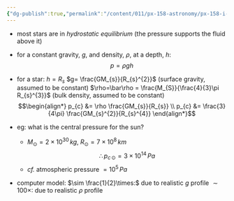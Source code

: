 ```yaml
---
{"dg-publish":true,"permalink":"/content/011/px-158-astronomy/px-158-i-stars/px-158-i5a-pressure-at-the-centre-of-stars/","created":"2024-11-25T10:50:32.000+00:00","updated":"2024-11-26T20:14:14.639+00:00"}
---
```


- most stars are in *hydrostatic equilibrium* (the pressure supports the fluid above it)
- for a constant gravity, $g$, and density, $\rho$, at a depth, $h:$ 
$$p = \rho gh$$
- for a star:
		$h=R_{s}$
		$g= \frac{GM_{s}}{R_{s}^{2}}$ (surface gravity, assumed to be constant)
		$\rho=\bar\rho = \frac{M_{S}}{\frac{4}{3}\pi R_{s}^{3}}$ (bulk density, assumed to be constant) 
	$$\begin{align*}
		p_{c} &= \rho \frac{GM_{s}}{R_{s}} \\
		p_{c} &= \frac{3}{4\pi} \frac{GM_{s}^{2}}{R_{s}^{4}} 
	\end{align*}$$

- eg: what is the central pressure for the sun?
	- $M_{\odot}=2\times10^{30}\,kg$, $R_{\odot} = 7\times10^{8}\,km$
	$$\therefore p_{c\,\odot} = 3\times10^{14}\,Pa$$
	- *cf.* atmospheric pressure $=10^{5}\,Pa$

- computer model:
	$\sim \frac{1}{2}\times:$ due to realistic $g$ profile
	$\sim 100\times:$ due to realistic $\rho$ profile
